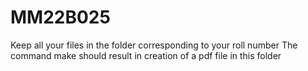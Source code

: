 # MM22B025
Keep all your files in the folder corresponding to your roll number
The command make should result in creation of a pdf file in this folder
